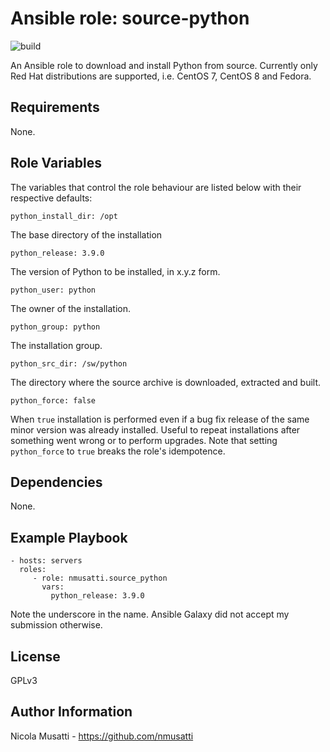 Ansible role: source-python
===========================

![build](https://github.com/nmusatti/source-python/actions/workflows/test.yml/badge.svg)

An Ansible role to download and install Python from source. Currently only Red Hat distributions are supported,
i.e. CentOS 7, CentOS 8 and Fedora.


Requirements
------------

None.

Role Variables
--------------

The variables that control the role behaviour are listed below with their respective defaults:

    python_install_dir: /opt

The base directory of the installation

    python_release: 3.9.0

The version of Python to be installed, in x.y.z form.

    python_user: python

The owner of the installation.

    python_group: python

The installation group.

    python_src_dir: /sw/python

The directory where the source archive is downloaded, extracted and built.

    python_force: false

When `true` installation is performed even if a bug fix release of the same minor version was already installed.
Useful to repeat installations after something went wrong or to perform upgrades. Note that setting `python_force`
to `true` breaks the role's idempotence.

Dependencies
------------

None.

Example Playbook
----------------

    - hosts: servers
      roles:
         - role: nmusatti.source_python
           vars:
             python_release: 3.9.0

Note the underscore in the name. Ansible Galaxy did not accept my submission otherwise.

License
-------

GPLv3

Author Information
------------------

Nicola Musatti - https://github.com/nmusatti
